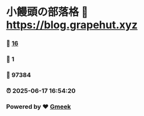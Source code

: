 # 小饅頭の部落格 :link: https://blog.grapehut.xyz 
### :page_facing_up: [16](https://blog.grapehut.xyz/tag.html) 
### :speech_balloon: 1 
### :hibiscus: 97384 
### :alarm_clock: 2025-06-17 16:54:20 
### Powered by :heart: [Gmeek](https://github.com/Meekdai/Gmeek)
